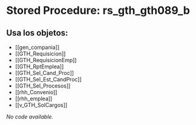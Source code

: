 # Stored Procedure: rs_gth_gth089_b

## Usa los objetos:
- [[gen_compania]]
- [[GTH_Requisicion]]
- [[GTH_RequisicionEmp]]
- [[GTH_RptEmplea]]
- [[GTH_Sel_Cand_Proc]]
- [[GTH_Sel_Est_CandProc]]
- [[GTH_Sel_Procesos]]
- [[rhh_Convenio]]
- [[rhh_emplea]]
- [[v_GTH_SolCargos]]

*No code available.*
